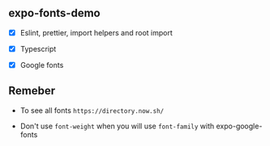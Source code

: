 ## expo-fonts-demo

- [x] Eslint, prettier, import helpers and root import
- [x] Typescript
- [x] Google fonts


## Remeber

- To see all fonts `https://directory.now.sh/`

- Don't use `font-weight` when you will use `font-family` with expo-google-fonts
